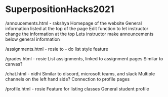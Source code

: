 # SuperpositionHacks2021
/annoucements.html - rakshya
Homepage of the website
General information listed at the top of the page
Edit function to let instructor change the information at the top
Lets instructor make announcements below general information

/assignments.html - rosie
to - do list style feature 

/grades.html - rosie
List assignments, linked to assignment pages
Similar to canvas?

/chat.html - nidhi
Similar to discord, microsoft teams, and slack
Multiple channels on the left hand side?
Connection to profile pages

/profile.html - rosie
Feature for listing classes
General student profile	
